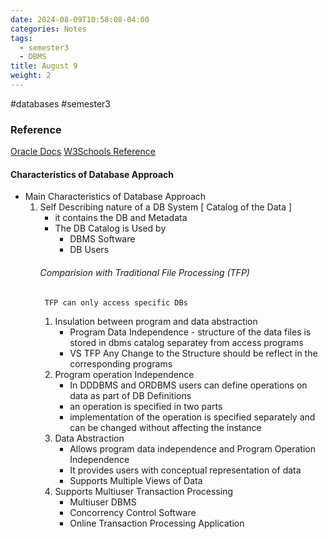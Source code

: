 ```yaml
---
date: 2024-08-09T10:58:08-04:00
categories: Notes
tags:
  - semester3
  - DBMS
title: August 9
weight: 2
---
```

#databases #semester3  
### Reference
[Oracle Docs](https://docs.oracle.com/en/database/oracle/oracle-database/19/refrn/index.html)
[W3Schools Reference](https://www.w3schools.com/sql/)

#### Characteristics of Database Approach
- Main Characteristics of Database Approach
	1. Self Describing nature of a DB System [ Catalog of the Data ]
		- it contains the DB and Metadata
		- The DB Catalog is Used by
			-  DBMS Software
			- DB Users
		###### Comparision with Traditional File Processing (TFP)
			TFP can only access specific DBs
		1. Insulation between program  and data abstraction
			-  Program Data Independence - structure of the data files is stored in dbms catalog separatey from access programs
			- VS TFP Any Change to the Structure should be reflect in the corresponding programs
		2. Program operation Independence
			- In DDDBMS and ORDBMS users can define operations on data as part of DB Definitions
			- an operation is specified in two parts
			- implementation of the operation is specified separately and can be changed without affecting the instance
		2. Data Abstraction
			- Allows program data independence and Program Operation Independence
			- It provides users with conceptual representation of data
			-  Supports Multiple Views of Data
		3. Supports Multiuser Transaction Processing
			- Multiuser DBMS
			- Concorrency Control Software
			- Online Transaction Processing Application
